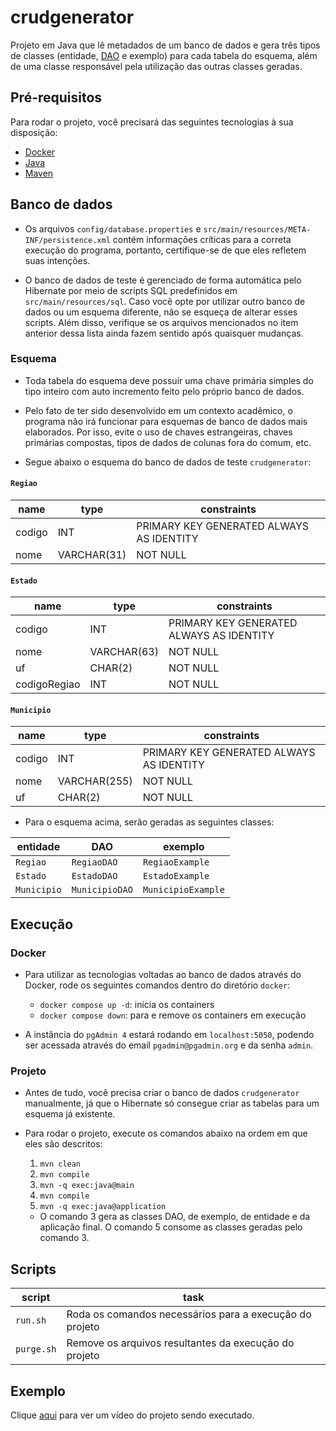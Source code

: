# crudgenerator

Projeto em Java que lê metadados de um banco de dados e gera três tipos de classes (entidade, [DAO][dao-wikipedia] e exemplo) para cada tabela do esquema, além de uma classe responsável pela utilização das outras classes geradas.

## Pré-requisitos

Para rodar o projeto, você precisará das seguintes tecnologias à sua disposição:

- [Docker][docker]
- [Java][java]
- [Maven][maven]

## Banco de dados

- Os arquivos `config/database.properties` e `src/main/resources/META-INF/persistence.xml` contém informações críticas para a correta execução do programa, portanto, certifique-se de que eles refletem suas intenções.

- O banco de dados de teste é gerenciado de forma automática pelo Hibernate por meio de scripts SQL predefinidos em `src/main/resources/sql`. Caso você opte por utilizar outro banco de dados ou um esquema diferente, não se esqueça de alterar esses scripts. Além disso, verifique se os arquivos mencionados no item anterior dessa lista ainda fazem sentido após quaisquer mudanças.

### Esquema

- Toda tabela do esquema deve possuir uma chave primária simples do tipo inteiro com auto incremento feito pelo próprio banco de dados.

- Pelo fato de ter sido desenvolvido em um contexto acadêmico, o programa não irá funcionar para esquemas de banco de dados mais elaborados. Por isso, evite o uso de chaves estrangeiras, chaves primárias compostas, tipos de dados de colunas fora do comum, etc.

- Segue abaixo o esquema do banco de dados de teste `crudgenerator`:

#### `Regiao`

| name   | type        | constraints                              |
|--------|-------------|------------------------------------------|
| codigo | INT         | PRIMARY KEY GENERATED ALWAYS AS IDENTITY |
| nome   | VARCHAR(31) | NOT NULL                                 |

#### `Estado`

| name         | type        | constraints                              |
|--------------|-------------|------------------------------------------|
| codigo       | INT         | PRIMARY KEY GENERATED ALWAYS AS IDENTITY |
| nome         | VARCHAR(63) | NOT NULL                                 |
| uf           | CHAR(2)     | NOT NULL                                 |
| codigoRegiao | INT         | NOT NULL                                 |

#### `Municipio`

| name         | type         | constraints                              |
|--------------|--------------|------------------------------------------|
| codigo       | INT          | PRIMARY KEY GENERATED ALWAYS AS IDENTITY |
| nome         | VARCHAR(255) | NOT NULL                                 |
| uf           | CHAR(2)      | NOT NULL                                 |

- Para o esquema acima, serão geradas as seguintes classes:

| entidade    | DAO            | exemplo            |
|-------------|----------------|--------------------|
| `Regiao`    | `RegiaoDAO`    | `RegiaoExample`    |
| `Estado`    | `EstadoDAO`    | `EstadoExample`    |
| `Municipio` | `MunicipioDAO` | `MunicipioExample` |

## Execução

### Docker

- Para utilizar as tecnologias voltadas ao banco de dados através do Docker, rode os seguintes comandos dentro do diretório `docker`:
  - `docker compose up -d`: inicia os containers
  - `docker compose down`: para e remove os containers em execução

- A instância do `pgAdmin 4` estará rodando em `localhost:5050`, podendo ser acessada através do email `pgadmin@pgadmin.org` e da senha `admin`.

### Projeto

- Antes de tudo, você precisa criar o banco de dados `crudgenerator` manualmente, já que o Hibernate só consegue criar as tabelas para um esquema já existente.

- Para rodar o projeto, execute os comandos abaixo na ordem em que eles são descritos:

  1. `mvn clean`
  2. `mvn compile`
  3. `mvn -q exec:java@main`
  4. `mvn compile`
  5. `mvn -q exec:java@application`

  - O comando 3 gera as classes DAO, de exemplo, de entidade e da aplicação final. O comando 5 consome as classes geradas pelo comando 3.

## Scripts

| script     | task                                                    |
|------------|---------------------------------------------------------|
| `run.sh`   | Roda os comandos necessários para a execução do projeto |
| `purge.sh` | Remove os arquivos resultantes da execução do projeto   |

## Exemplo

Clique [aqui][video] para ver um vídeo do projeto sendo executado.

<!-- Links -->
[dao-wikipedia]: https://en.wikipedia.org/wiki/Data_access_object
[docker]: https://www.docker.com/ "Docker"
[java]: https://www.java.com/ "Java"
[maven]: https://maven.apache.org/ "Maven"
[video]: https://www.youtube.com/watch?v=Hh76WF---Dk
